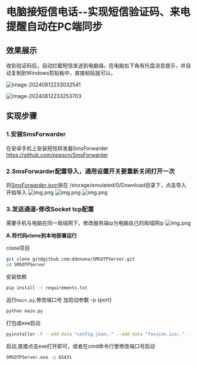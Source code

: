 # 电脑接短信电话--实现短信验证码、来电提醒自动在PC端同步

## 效果展示

收到验证码后，自动拦截短信发送到电脑端，在电脑右下角有托盘消息提示，并自动复制到Windows剪贴板中，直接粘贴就可以。

![image-20240812233032541](README.assets/image-20240812233032541.png)

![image-20240812233253703](README.assets/image-20240812233253703.png)



## 实现步骤

### 1.安装SmsForwarder

在安卓手机上安装短信转发器SmsForwarder
https://github.com/pppscn/SmsForwarder

### 2.SmsForwarder配置导入，通用设置开关要重新关闭打开一次
将[SmsForwarder.json](SmsForwarder.json)放在
/storage/emulated/0/Download目录下，点击导入开始导入
![img.png](README.assets/img3.png)
![img.png](README.assets/img.png)
![img.png](README.assets/img2.png)

### 3.发送通道-修改Socket tcp配置

需要手机与电脑在同一局域网下，修改服务端ip为电脑自己的局域网ip
![img.png](README.assets/img4.png)

**A.将代码clone到本地部署运行**

clone项目

```bash
git clone git@github.com:ddonano/SMSOTPServer.git
cd SMSOTPServer
```

安装依赖

```bash
pip install -r requirements.txt
```

运行`main.py`,修改端口号 加启动参数 -p {port}

```bash
python main.py
```

打包成exe启动

```bash
pyinstaller -F --add-data "config.json;." --add-data "favicon.ico;." --icon="favicon.ico" --name="SMSOTPServer" main.py
```
启动,直接点击exe打开即可，或者在cmd命令行里修改端口号启动 
```bash
SMSOTPServer.exe -p 65431
```



